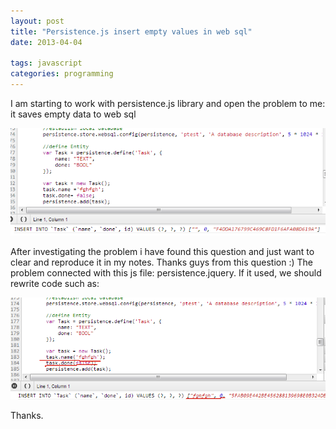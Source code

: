 ```yaml
---
layout: post
title: "Persistence.js insert empty values in web sql"
date: 2013-04-04

tags: javascript
categories: programming
---
```

I am starting to work with persistence.js library and open the problem to me: it saves empty data to web sql

![example1](./images/persistance1.png)

After investigating the problem i have found this question  and just want to clear and reproduce it in my notes. Thanks guys from this question :)
The problem connected with this js file: persistence.jquery. If it used, we should rewrite code such as:

![example2](./images/persistance2.png)

Thanks.
